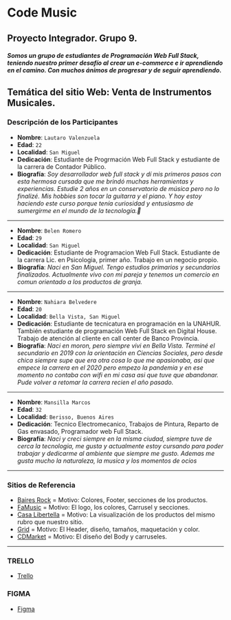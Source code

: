 # Code Music 
## Proyecto Integrador. Grupo 9.

#### *Somos un grupo de estudiantes de Programación Web Full Stack, teniendo nuestro primer desafío al crear un e-commerce e ir aprendiendo en el camino. Con muchos ánimos de progresar y de seguir aprendiendo.*

## Temática del sitio Web: Venta de Instrumentos Musicales.


### Descripción de los Participantes 

- **Nombre**: `Lautaro Valenzuela`
- **Edad**: `22`
- **Localidad**: `San Miguel`
- **Dedicación**: Estudiante de Progrmación Web Full Stack y estudiante de la carrera de Contador Público.
- **Biografía**: *Soy desarrollador web full stack y dí mis primeros pasos con esta hermosa cursada que me brindó muchas herramientas y experiencias. Estudie 2 años en un conservatorio de música pero no lo finalizé. Mis hobbies son tocar la guitarra y el piano.
Y hoy estoy haciendo este curso porque tenía curiosidad y entusiasmo de sumergirme en el mundo de la tecnología.🚀*

___

- **Nombre**: `Belen Romero`
- **Edad**: `29`
- **Localidad**: `San Miguel`
- **Dedicación**: Estudiante de Programacion Web Full Stack. Estudiante de la carrera Lic. en Psicologia, primer año. Trabajo en un negocio propio.
- **Biografía**: *Naci en San Miguel. Tengo estudios primarios y secundarios finalizados. Actualmente vivo con mi pareja y tenemos un comercio en comun orientado a los productos de granja.*

___

- **Nombre**: `Nahiara Belvedere`
- **Edad**: `20`
- **Localidad**: `Bella Vista, San Miguel`
- **Dedicación**: Estudiante de tecnicatura en programación en la UNAHUR. También estudiante de programación Web Full Stack en Digital House. Trabajo de atención al cliente en call center de Banco Provincia.
- **Biografía**: *Naci en moron, pero siempre vivi en Bella Vista. Terminé el secundario en 2019 con la orientación en Ciencias Sociales, pero desde chica siempre supe que era otra cosa lo que me apasionaba, asi que empece la carrera en el 2020 pero empezo la pandemia y en ese momento no contaba con wifi en mi casa asi que tuve que abandonar. Pude volver a retomar la carrera recien el año pasado.*

___

- **Nombre**: `Mansilla Marcos`
- **Edad**: `32`
- **Localidad**: `Berisso, Buenos Aires`
- **Dedicación**: Tecnico Electromecanico, Trabajos de Pintura, Reparto de Gas envasado, Programador web Full Stack.
- **Biografía**: *Naci y creci siempre en la misma ciudad, siempre tuve de cerca la tecnologia, me gusta y actualmente estoy cursando para poder trabajar y dedicarme al ambiente que siempre me gusto. Ademas me gusta mucho la naturaleza, la musica y los momentos de ocios*

___

### Sitios de Referencia

-  <a href="https://www.baires.rocks/"> Baires Rock</a> = Motivo: Colores, Footer, secciones de los productos.
-  <a href="https://www.famusic.com.ar/" target="_blank"> FaMusic</a> = Motivo: El logo, los colores, Carrusel y secciones.
-  <a href="https://www.casalibertella.com/" target="_blank"> Casa Libertella</a> = Motivo: La visualización de los productos del mismo rubro que nuestro sitio.
-  <a href="https://www.grid.com.ar/" target="_blank"> Grid</a> = Motivo: El Header, diseño, tamaños, maquetación y color.
-  <a href="https://www.cdmarket.com.ar/" target="_blank"> CDMarket</a> = Motivo: El diseño del Body y carruseles.

___

### TRELLO

-  <a href="https://trello.com/invite/b/IugzWu9B/24dbea82b67dcc6688b52107fffb9708/proyecto-integrador" target="_blank"> Trello</a>

### FIGMA 

- <a href="https://www.figma.com/file/I5e7w7A5tfnc3DbIbWO7Ud/CodeMusic?node-id=297%3A919"> Figma</a>
